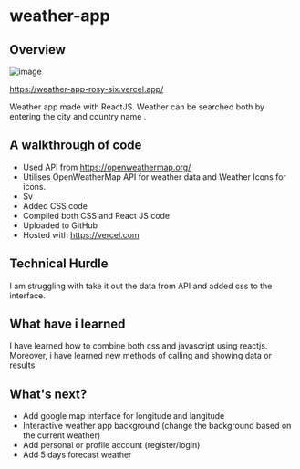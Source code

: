 # weather-app

## Overview

![image](https://user-images.githubusercontent.com/56638238/132799069-9f0a90c0-6450-4b30-9189-e262c5ef396c.png)


https://weather-app-rosy-six.vercel.app/


Weather app made with ReactJS. Weather can be searched both by entering the city and country name . 

## A walkthrough of code

- Used API from https://openweathermap.org/
- Utilises OpenWeatherMap API for weather data and Weather Icons for icons.
- Sv
- Added CSS code
- Compiled both CSS and React JS code
- Uploaded to GitHub
- Hosted with https://vercel.com


## Technical Hurdle

I am struggling with take it out the data from API and added css to the interface.


## What have i learned

I have learned how to combine both css and javascript using reactjs. Moreover, i have learned new methods of calling and showing data or results. 

## What's next?

- Add google map interface for longitude and langitude
- Interactive weather app background (change the background based on the current weather)
- Add personal or profile account (register/login)
- Add 5 days forecast weather
